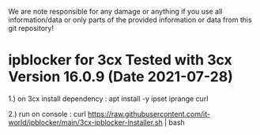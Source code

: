 We are note responsible for any damage or anything if you use all information/data or only parts of the provided information or data from  this git repository!

# ipblocker for 3cx Tested with 3cx Version 16.0.9  (Date 2021-07-28)
1.) on 3cx install dependency : apt install -y ipset iprange curl


2.) run on console : curl https://raw.githubusercontent.com/it-world/ipblocker/main/3cx-ipblocker-installer.sh | bash 

